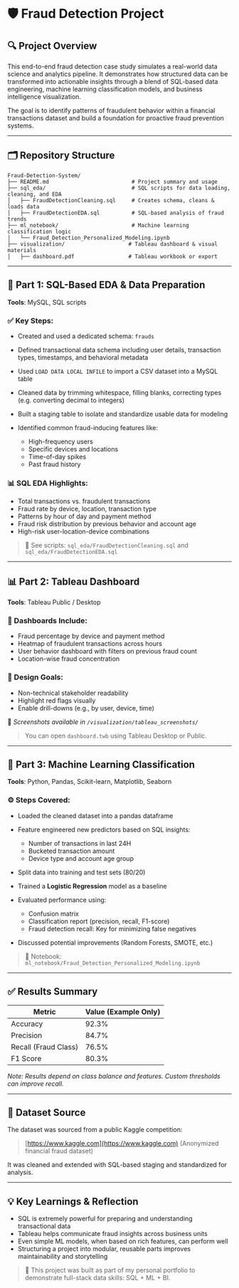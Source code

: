 # 🛡️ Fraud Detection Project

## 🔍 Project Overview

This end-to-end fraud detection case study simulates a real-world data science and analytics pipeline. It demonstrates how structured data can be transformed into actionable insights through a blend of SQL-based data engineering, machine learning classification models, and business intelligence visualization.

The goal is to identify patterns of fraudulent behavior within a financial transactions dataset and build a foundation for proactive fraud prevention systems.

---

## 🗂️ Repository Structure

```
Fraud-Detection-System/
├── README.md                          # Project summary and usage
├── sql_eda/                           # SQL scripts for data loading, cleaning, and EDA
│   ├── FraudDetectionCleaning.sql     # Creates schema, cleans & loads data
│   ├── FraudDetectionEDA.sql          # SQL-based analysis of fraud trends
├── ml_notebook/                       # Machine learning classification logic
│   └── Fraud_Detection_Personalized_Modeling.ipynb
├── visualization/                    # Tableau dashboard & visual materials
│   ├── dashboard.pdf                 # Tableau workbook or export
```

---

## 🔧 Part 1: SQL-Based EDA & Data Preparation

**Tools**: MySQL, SQL scripts

### ✅ Key Steps:

* Created and used a dedicated schema: `frauds`
* Defined transactional data schema including user details, transaction types, timestamps, and behavioral metadata
* Used `LOAD DATA LOCAL INFILE` to import a CSV dataset into a MySQL table
* Cleaned data by trimming whitespace, filling blanks, correcting types (e.g. converting decimal to integers)
* Built a staging table to isolate and standardize usable data for modeling
* Identified common fraud-inducing features like:

  * High-frequency users
  * Specific devices and locations
  * Time-of-day spikes
  * Past fraud history

### 📊 SQL EDA Highlights:

* Total transactions vs. fraudulent transactions
* Fraud rate by device, location, transaction type
* Patterns by hour of day and payment method
* Fraud risk distribution by previous behavior and account age
* High-risk user-location-device combinations

> 📂 See scripts: `sql_eda/FraudDetectionCleaning.sql` and `sql_eda/FraudDetectionEDA.sql`

---

## 📊 Part 2: Tableau Dashboard

**Tools**: Tableau Public / Desktop

### 🎨 Dashboards Include:

* Fraud percentage by device and payment method
* Heatmap of fraudulent transactions across hours
* User behavior dashboard with filters on previous fraud count
* Location-wise fraud concentration

### 🧠 Design Goals:

* Non-technical stakeholder readability
* Highlight red flags visually
* Enable drill-downs (e.g., by user, device, time)

📸 *Screenshots available in `/visualization/tableau_screenshots/`*

> You can open `dashboard.twb` using Tableau Desktop or Public.

---

## 🤖 Part 3: Machine Learning Classification

**Tools**: Python, Pandas, Scikit-learn, Matplotlib, Seaborn

### ⚙️ Steps Covered:

* Loaded the cleaned dataset into a pandas dataframe
* Feature engineered new predictors based on SQL insights:

  * Number of transactions in last 24H
  * Bucketed transaction amount
  * Device type and account age group
* Split data into training and test sets (80/20)
* Trained a **Logistic Regression** model as a baseline
* Evaluated performance using:

  * Confusion matrix
  * Classification report (precision, recall, F1-score)
  * Fraud detection recall: Key for minimizing false negatives
* Discussed potential improvements (Random Forests, SMOTE, etc.)

> 📓 Notebook: `ml_notebook/Fraud_Detection_Personalized_Modeling.ipynb`

---

## ✅ Results Summary

| Metric               | Value (Example Only) |
| -------------------- | -------------------- |
| Accuracy             | 92.3%                |
| Precision            | 84.7%                |
| Recall (Fraud Class) | 76.5%                |
| F1 Score             | 80.3%                |

*Note: Results depend on class balance and features. Custom thresholds can improve recall.*

---

## 📌 Dataset Source

The dataset was sourced from a public Kaggle competition:

> [https://www.kaggle.com](https://www.kaggle.com) (Anonymized financial fraud dataset)

It was cleaned and extended with SQL-based staging and standardized for analysis.

---

## 💡 Key Learnings & Reflection

* SQL is extremely powerful for preparing and understanding transactional data
* Tableau helps communicate fraud insights across business units
* Even simple ML models, when based on rich features, can perform well
* Structuring a project into modular, reusable parts improves maintainability and storytelling

> 💬 This project was built as part of my personal portfolio to demonstrate full-stack data skills: SQL + ML + BI.
